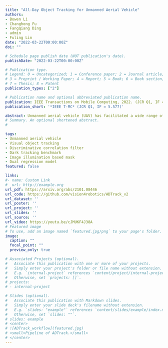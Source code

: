 ```yaml
---
title: "All-Day Object Tracking for Unmanned Aerial Vehicle"
authors:
- Bowen Li
- Changhong Fu
- Fangqiang Ding
- admin
- Fuling Lin
date: "2022-03-22T00:00:00Z"
doi: ""

# Schedule page publish date (NOT publication's date).
publishDate: "2022-03-22T00:00:00Z"

# Publication type.
# Legend: 0 = Uncategorized; 1 = Conference paper; 2 = Journal article;
# 3 = Preprint / Working Paper; 4 = Report; 5 = Book; 6 = Book section;
# 7 = Thesis; 8 = Patent
publication_types: ["2"]

# Publication name and optional abbreviated publication name.
publication: IEEE Transactions on Mobile Computing, 2022. (JCR Q1, IF = 5.577)
publication_short: '*IEEE T-MC* (JCR Q1, IF = 5.577)'

abstract: Unmanned aerial vehicle (UAV) has facilitated a wide range of real-world applications and attracted extensive research in the mobile computing field. Specially, developing real-time robust visual onboard trackers for all-day aerial maneuver can remarkably broaden the scope of intelligent deployment of UAV. However, prior tracking methods have merely focused on robust tracking in the well-illuminated scenes, while ignoring trackers’ capabilities to be deployed in the dark. In darkness, the conditions can be more complex and harsh, easily posing inferior robust tracking or even tracking failure. To this end, this work proposes a novel discriminative correlation filter-based tracker with illumination adaptive and anti-dark capability, namely ADTrack. ADTrack firstly exploits image illuminance information to enable adaptability of the model to the given light condition. Then, by virtue of an efficient enhancer, ADTrack carries out image pretreatment where a target aware mask is generated. Benefiting from the mask, ADTrack aims to solve a novel dual regression problem where dual filters are online trained with mutual constraint. Besides, this work also constructs a UAV nighttime tracking benchmark UAVDark135. Exhaustive experiments on authoritative benchmarks and onboard tests are implemented to validate the superiority and robustness of ADTrack in all-day conditions.
# Summary. An optional shortened abstract.
# 

tags:
- Unmanned aerial vehicle
- Visual object tracking
- Discriminative correlation filter
- Dark tracking benchmark
- Image illumination based mask
- Dual regression model
featured: false

links:
#- name: Custom Link
#  url: http://example.org
url_pdf: https://arxiv.org/abs/2101.08446
url_code: https://github.com/vision4robotics/ADTrack_v2
url_dataset: ''
url_poster: ''
url_project: ''
url_slides: ''
url_source: ''
url_video: https://youtu.be/cJMUKF4J38A
# Featured image
# To use, add an image named `featured.jpg/png` to your page's folder. 
image:
  caption: ""
  focal_point: ""
  preview_only: true

# Associated Projects (optional).
#   Associate this publication with one or more of your projects.
#   Simply enter your project's folder or file name without extension.
#   E.g. `internal-project` references `content/project/internal-project/index.md`.
#   Otherwise, set `projects: []`.
# projects:
# - internal-project

# Slides (optional).
#   Associate this publication with Markdown slides.
#   Simply enter your slide deck's filename without extension.
#   E.g. `slides: "example"` references `content/slides/example/index.md`.
#   Otherwise, set `slides: ""`.
# slides: example
# <center>
# ![ADTrack_workflow](featured.jpg)
# <small>Pipeline of ADTrack.</small>
# </center>
---
```


